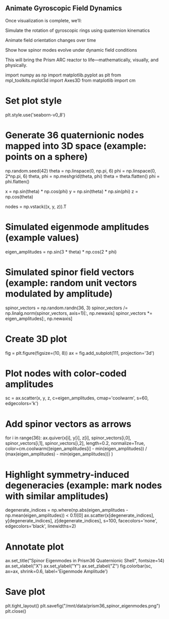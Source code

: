 ## Animate Gyroscopic Field Dynamics
Once visualization is complete, we’ll:

Simulate the rotation of gyroscopic rings using quaternion kinematics

Animate field orientation changes over time

Show how spinor modes evolve under dynamic field conditions

This will bring the Prism ARC reactor to life—mathematically, visually, and physically.


import numpy as np
import matplotlib.pyplot as plt
from mpl_toolkits.mplot3d import Axes3D
from matplotlib import cm

# Set plot style
plt.style.use('seaborn-v0_8')

# Generate 36 quaternionic nodes mapped into 3D space (example: points on a sphere)
np.random.seed(42)
theta = np.linspace(0, np.pi, 6)
phi = np.linspace(0, 2*np.pi, 6)
theta, phi = np.meshgrid(theta, phi)
theta = theta.flatten()
phi = phi.flatten()

x = np.sin(theta) * np.cos(phi)
y = np.sin(theta) * np.sin(phi)
z = np.cos(theta)

nodes = np.vstack((x, y, z)).T

# Simulated eigenmode amplitudes (example values)
eigen_amplitudes = np.sin(3 * theta) * np.cos(2 * phi)

# Simulated spinor field vectors (example: random unit vectors modulated by amplitude)
spinor_vectors = np.random.randn(36, 3)
spinor_vectors /= np.linalg.norm(spinor_vectors, axis=1)[:, np.newaxis]
spinor_vectors *= eigen_amplitudes[:, np.newaxis]

# Create 3D plot
fig = plt.figure(figsize=(10, 8))
ax = fig.add_subplot(111, projection='3d')

# Plot nodes with color-coded amplitudes
sc = ax.scatter(x, y, z, c=eigen_amplitudes, cmap='coolwarm', s=60, edgecolors='k')

# Add spinor vectors as arrows
for i in range(36):
    ax.quiver(x[i], y[i], z[i], spinor_vectors[i,0], spinor_vectors[i,1], spinor_vectors[i,2], 
              length=0.2, normalize=True, color=cm.coolwarm((eigen_amplitudes[i] - min(eigen_amplitudes)) / (max(eigen_amplitudes) - min(eigen_amplitudes))) )

# Highlight symmetry-induced degeneracies (example: mark nodes with similar amplitudes)
degenerate_indices = np.where(np.abs(eigen_amplitudes - np.mean(eigen_amplitudes)) < 0.1)[0]
ax.scatter(x[degenerate_indices], y[degenerate_indices], z[degenerate_indices], s=100, facecolors='none', edgecolors='black', linewidths=2)

# Annotate plot
ax.set_title("Spinor Eigenmodes in Prism36 Quaternionic Shell", fontsize=14)
ax.set_xlabel("X")
ax.set_ylabel("Y")
ax.set_zlabel("Z")
fig.colorbar(sc, ax=ax, shrink=0.6, label='Eigenmode Amplitude')

# Save plot
plt.tight_layout()
plt.savefig("/mnt/data/prism36_spinor_eigenmodes.png")
plt.close()
